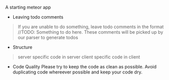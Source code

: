A starting meteor app

* Leaving todo comments
> If you are unable to do something, leave todo comments in the format //TODO: Something to do here.
> These comments will be picked up by our parser to generate todos

* Structure
> server specific code in server
> client specific code in client

* Code Quality
Please try to keep the code as clean as possible. Avoid duplicating code whereever possible and keep your code dry.